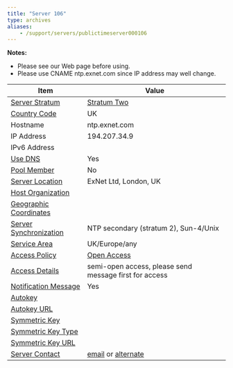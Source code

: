 ```yaml
---
title: "Server 106"
type: archives
aliases:
    - /support/servers/publictimeserver000106
---
```


**Notes:**

* Please see our Web page before using.
* Please use CNAME ntp.exnet.com since IP address may well change.

| Item | Value |
| ----- | ----- |
| [Server Stratum](/support/servers/serverstratum) | [Stratum Two](/support/servers/stratumtwotimeservers) |
| [Country Code](/support/servers/countrycode) | UK |
| Hostname |  ntp.exnet.com  |
| IP Address |  194.207.34.9  |
| IPv6 Address | |
| [Use DNS](/support/servers/usedns) | Yes |
| [Pool Member](/support/servers/poolmember) | No |
| [Server Location](/support/servers/serverlocation) |  ExNet Ltd, London, UK |
| [Host Organization](/support/servers/hostorganization) | |
| [ Geographic Coordinates](/support/servers/geographiccoordinates) |  |
| [Server Synchronization](/support/servers/serversynchronization) |  NTP secondary (stratum 2), Sun-4/Unix |
| [Service Area](/support/servers/servicearea) |  UK/Europe/any |
| [Access Policy](/support/servers/accesspolicy) | [Open Access](/support/servers/openaccess) |
| [Access Details](/support/servers/accessdetails) |  semi-open access, please send message first for access  |
| [Notification Message](/support/servers/notificationmessage) | Yes |
| [Autokey](/support/servers/autokey) |  |
| [Autokey URL](/support/servers/autokeyurl) | |
| [Symmetric Key](/support/servers/symmetrickey) | |
| [Symmetric Key Type](/support/servers/symmetrickeytype) | |
| [Symmetric Key URL](/support/servers/symmetrickeyurl) | |
| [Server Contact](/support/servers/servercontact) | [email](mailto:sysadmin@exnet.com) or [alternate](mailto:dhd@exnet.com) |